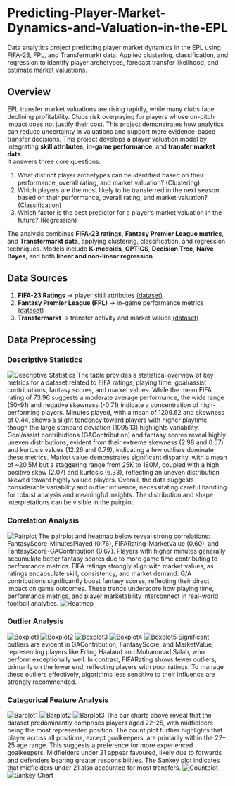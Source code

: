 # Predicting-Player-Market-Dynamics-and-Valuation-in-the-EPL
Data analytics project predicting player market dynamics in the EPL using FIFA-23, FPL, and Transfermarkt data. Applied clustering, classification, and regression to identify player archetypes, forecast transfer likelihood, and estimate market valuations.
## Overview
EPL transfer market valuations are rising rapidly, while many clubs face declining profitability. Clubs risk overpaying for players whose on-pitch impact does not justify their cost. This project demonstrates how analytics can reduce uncertainty in valuations and support more evidence-based transfer decisions. This project develops a player valuation model by integrating **skill attributes**, **in-game performance**, and **transfer market data**.  
It answers three core questions:
1. What distinct player archetypes can be identified based on their performance, overall rating, and market valuation? (Clustering)
2. Which players are the most likely to be transferred in the next season based on their performance, overall rating, and market valuation? (Classification)
3. Which factor is the best predictor for a player’s market valuation in the future? (Regression)

The analysis combines **FIFA-23 ratings**, **Fantasy Premier League metrics**, and **Transfermarkt data**, applying clustering, classification, and regression techniques. Models include **K-medoids**, **OPTICS**, **Decision Tree**, **Naïve Bayes**, and both **linear and non-linear regression**.
## Data Sources
1. **FIFA-23 Ratings** → player skill attributes [(dataset)](https://www.kaggle.com/datasets/sanjeetsinghnaik/fifa-23-players-dataset)
2. **Fantasy Premier League (FPL)** → in-game performance metrics [(dataset)](https://www.kaggle.com/datasets/meraxes10/fantasy-premier-league-dataset-2022-2023)
3. **Transfermarkt** → transfer activity and market values [(dataset)](https://www.kaggle.com/datasets/davidcariboo/player-scores?select=player_valuations.csv)
## Data Preprocessing
### Descriptive Statistics
![Descriptive Statistics](https://github.com/niloy2974/Predicting-Player-Market-Dynamics-and-Valuation-in-the-EPL/blob/main/tables/Descriptive%20stats.jpg)
The table provides a statistical overview of key metrics for a dataset related to FIFA ratings, playing time, goal/assist contributions, fantasy scores, and market values. While the mean FIFA rating of 73.96 suggests a moderate average performance, the wide range (50–91) and negative skewness (-0.71) indicate a concentration of high-performing players. Minutes played, with a mean of 1209.62 and skewness of 0.44, shows a slight tendency toward players with higher playtime, though the large standard deviation (1095.13) highlights variability. Goal/assist contributions (GAContribution) and fantasy scores reveal highly uneven distributions, evident from their extreme skewness (2.98 and 0.57) and kurtosis values (12.26 and 0.79), indicating a few outliers dominate these metrics. Market value demonstrates significant disparity, with a mean of ~20.5M but a staggering range from 25K to 180M, coupled with a high positive skew (2.07) and kurtosis (6.33), reflecting an uneven distribution skewed toward highly valued players. Overall, the data suggests considerable variability and outlier influence, necessitating careful handling for robust analysis and meaningful insights. The distribution and shape interpretations can be visible in the pairplot.
### Correlation Analysis
![Pairplot](https://github.com/niloy2974/Predicting-Player-Market-Dynamics-and-Valuation-in-the-EPL/blob/main/visualisations/Pairplot.png)
The pairplot and heatmap below reveal strong correlations: FantasyScore-MinutesPlayed (0.76), FIFARating-MarketValue (0.60), and FantasyScore-GAContribution (0.67). Players with higher minutes generally accumulate better fantasy scores due to more game time contributing to performance metrics. FIFA ratings strongly align with market values, as ratings encapsulate skill, consistency, and market demand. G/A contributions significantly boost fantasy scores, reflecting their direct impact on game outcomes. These trends underscore how playing time, performance metrics, and player marketability interconnect in real-world football analytics.
![Heatmap](https://github.com/niloy2974/Predicting-Player-Market-Dynamics-and-Valuation-in-the-EPL/blob/main/visualisations/Correlation%20Heatmap.png)
### Outlier Analysis
![Boxplot1](https://github.com/niloy2974/Predicting-Player-Market-Dynamics-and-Valuation-in-the-EPL/blob/main/visualisations/FIFA%20Rating%20Boxplot.png) ![Boxplot2](https://github.com/niloy2974/Predicting-Player-Market-Dynamics-and-Valuation-in-the-EPL/blob/main/visualisations/Minutes%20Played%20Boxplot.png) ![Boxplot3](https://github.com/niloy2974/Predicting-Player-Market-Dynamics-and-Valuation-in-the-EPL/blob/main/visualisations/GA%20Contribution%20Boxplot.png) ![Boxplot4](https://github.com/niloy2974/Predicting-Player-Market-Dynamics-and-Valuation-in-the-EPL/blob/main/visualisations/Fantasy%20Score%20Boxplot.png) ![Boxplot5](https://github.com/niloy2974/Predicting-Player-Market-Dynamics-and-Valuation-in-the-EPL/blob/main/visualisations/Market%20Value%20Boxplot.png)
Significant outliers are evident in GAContribution, FantasyScore, and MarketValue, representing players like Erling Haaland and Mohammad Salah, who perform exceptionally well. In contrast, FIFARating shows fewer outliers, primarily on the lower end, reflecting players with poor ratings. To manage these outliers effectively, algorithms less sensitive to their influence are strongly recommended.
### Categorical Feature Analysis
![Barplot1](https://github.com/niloy2974/Predicting-Player-Market-Dynamics-and-Valuation-in-the-EPL/blob/main/visualisations/Age%20Group%20Bar%20Chart.png) ![Barplot2](https://github.com/niloy2974/Predicting-Player-Market-Dynamics-and-Valuation-in-the-EPL/blob/main/visualisations/Position%20Bar%20Chart.png) ![Barplot3](https://github.com/niloy2974/Predicting-Player-Market-Dynamics-and-Valuation-in-the-EPL/blob/main/visualisations/Transfer%20Status%20Bar%20Chart.png)
The bar charts above reveal that the dataset predominantly comprises players aged 22–25, with midfielders being the most represented position. The count plot further highlights that player across all positions, except goalkeepers, are primarily within the 22–25 age range. This suggests a preference for more experienced goalkeepers. Midfielders under 21 appear favoured, likely due to forwards and defenders bearing greater responsibilities. The Sankey plot indicates that midfielders under 21 also accounted for most transfers.
![Countplot](https://github.com/niloy2974/Predicting-Player-Market-Dynamics-and-Valuation-in-the-EPL/blob/main/visualisations/Position%20vs%20Age%20Group.png) ![Sankey Chart](https://github.com/niloy2974/Predicting-Player-Market-Dynamics-and-Valuation-in-the-EPL/blob/main/visualisations/Relation%20between%20Position%2C%20Age%20Group%20and%20Transfer%20Status.png)
